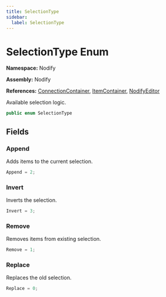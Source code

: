 ```yaml
---
title: SelectionType
sidebar:
  label: SelectionType
---
```


# SelectionType Enum  
  
**Namespace:** Nodify  
  
**Assembly:** Nodify  
  
**References:** [ConnectionContainer](Nodify_ConnectionContainer), [ItemContainer](Nodify_ItemContainer), [NodifyEditor](Nodify_NodifyEditor)  
  
Available selection logic.  
  
```csharp  
public enum SelectionType  
```  
  
## Fields  
  
### Append  
  
Adds items to the current selection.  
  
```csharp  
Append = 2;  
```  
  
### Invert  
  
Inverts the selection.  
  
```csharp  
Invert = 3;  
```  
  
### Remove  
  
Removes items from existing selection.  
  
```csharp  
Remove = 1;  
```  
  
### Replace  
  
Replaces the old selection.  
  
```csharp  
Replace = 0;  
```  
  

